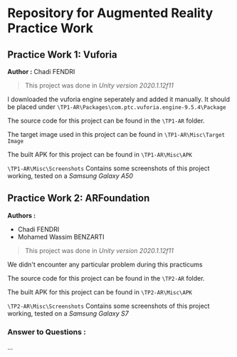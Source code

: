 # Repository for Augmented Reality Practice Work


## Practice Work 1: Vuforia
**Author :** Chadi FENDRI

> This project was done in *Unity version 2020.1.12f11*

I downloaded the vuforia engine seperately and added it manually. It should be placed under `\TP1-AR\Packages\com.ptc.vuforia.engine-9.5.4\Package`

The source code for this project can be found in the `\TP1-AR` folder.

The target image used in this project can be found in `\TP1-AR\Misc\Target Image`

The built APK for this project can be found in `\TP1-AR\Misc\APK`

`\TP1-AR\Misc\Screenshots` Contains some screenshots of this project working, tested on a *Samsung Galaxy A50*

## Practice Work 2: ARFoundation
**Authors :** 
* Chadi FENDRI
* Mohamed Wassim BENZARTI

> This project was done in *Unity version 2020.1.12f11*

We didn't encounter any particular problem during this practicums

The source code for this project can be found in the `\TP2-AR` folder.

The built APK for this project can be found in `\TP2-AR\Misc\APK`

`\TP2-AR\Misc\Screenshots` Contains some screenshots of this project working, tested on a *Samsung Galaxy S7*

### Answer to Questions :
...